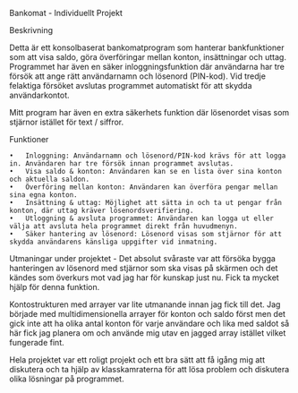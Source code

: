 Bankomat - Individuellt Projekt

Beskrivning

Detta är ett konsolbaserat bankomatprogram som hanterar bankfunktioner som att visa saldo, göra överföringar mellan konton, insättningar och uttag. Programmet har även en säker inloggningsfunktion där användarna har tre försök att ange rätt användarnamn och lösenord (PIN-kod). Vid tredje felaktiga försöket avslutas programmet automatiskt för att skydda användarkontot.

Mitt program har även en extra säkerhets funktion där lösenordet visas som stjärnor istället för text / siffror.

Funktioner

	•	Inloggning: Användarnamn och lösenord/PIN-kod krävs för att logga in. Användaren har tre försök innan programmet avslutas.
	•	Visa saldo & konton: Användaren kan se en lista över sina konton och aktuella saldon.
	•	Överföring mellan konton: Användaren kan överföra pengar mellan sina egna konton.
	•	Insättning & uttag: Möjlighet att sätta in och ta ut pengar från konton, där uttag kräver lösenordsverifiering.
	•	Utloggning & avsluta programmet: Användaren kan logga ut eller välja att avsluta hela programmet direkt från huvudmenyn.
	•	Säker hantering av lösenord: Lösenord visas som stjärnor för att skydda användarens känsliga uppgifter vid inmatning.

Utmaningar under projektet - Det absolut svåraste var att försöka bygga hanteringen av lösenord med stjärnor som ska visas på skärmen och det kändes som överkurs mot vad jag har för kunskap just nu. Fick ta mycket hjälp för denna funktion. 

Kontostrukturen med arrayer var lite utmanande innan jag fick till det. Jag började med multidimensionella arrayer för konton och saldo först men det gick inte att ha olika antal konton för varje användare och lika med saldot så här fick jag planera om och använde mig utav en jagged array istället vilket fungerade fint. 

Hela projektet var ett roligt projekt och ett bra sätt att få igång mig att diskutera och ta hjälp av klasskamraterna för att lösa problem och diskutera olika lösningar på programmet.